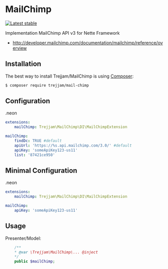 MailChimp=========[![Latest stable](https://img.shields.io/packagist/v/trejjam/mail-chimp.svg)](https://packagist.org/packages/trejjam/mail-chimp)Implementation MailChimp API v3 for Nette Framework- http://developer.mailchimp.com/documentation/mailchimp/reference/overviewInstallation------------The best way to install Trejjam/MailChimp is using  [Composer](http://getcomposer.org/):```sh$ composer require trejjam/mail-chimp```Configuration-------------.neon```ymlextensions:	mailChimp: Trejjam\MailChimp\DI\MailChimpExtensionmailChimp:	findDc: TRUE #default    apiUrl: 'https://%s.api.mailchimp.com/3.0/' #default    apiKey: 'someApiKey123-us11'    list: '87421ce950'```Minimal Configuration---------------------.neon```ymlextensions:	mailChimp: Trejjam\MailChimp\DI\MailChimpExtensionmailChimp:    apiKey: 'someApiKey123-us11'```Usage-----Presenter/Model:```php	/**	* @var \Trejjam\MailChimp\... @inject	*/	public $mailChimp;```